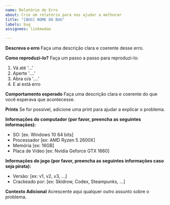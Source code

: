 ```yaml
---
name: Relatório de Erro
about: Crie um relatório para nos ajudar a melhorar
title: "[BUG] NOME DO BUG"
labels: bug
assignees: linkmadao

---
```


**Descreva o erro**
Faça uma descrição clara e coerente desse erro.

**Como reproduzi-lo?**
Faça um passo a passo para reproduzi-lo:
1. Vá até '...'
2. Aperte '....'
3. Abra o/a '....'
4. E aí está erro

**Comportamento esperado**
Faça uma descrição clara e coerente do que você esperava que acontecesse.

**Prints**
Se for possível, adicione uma print para ajudar a explicar o problema.

**Informações do computador (por favor, preencha as seguintes informações):**
 - SO: [ex. Windows 10 64 bits]
 - Processador [ex: AMD Ryzen 5 2600X]
 - Memória [ex: 16GB]
 - Placa de Vídeo [ex: Nvídia Geforce GTX 1660]

**Informações do jogo (por favor, preencha as seguintes informações caso seja pirata):**
 - Versão: [ex: v1, v2, v3, ...]
 - Crackeado por: [ex: Skidrow, Codex, Steampunks, ...]

**Contexto Adicional**
Acrescente aqui qualquer outro assunto sobre o problema.
